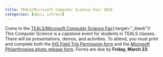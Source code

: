 ```yaml
---
title: TEALS/Microsoft Computer Science Fair 2018
categories: [apcs, introcs]
---
```

Come to the [TEALS/Microsoft Computer Science Fair](http://www.tealscsfair.org/WA/){:target="_blank"}! This Computer Science
is a capstone event for students in TEALS classes. There will be presentations, demos, and activities. To attend, you must
print and complete both the [IHS Field Trip Permission form](https://issaquahwednet-my.sharepoint.com/:b:/g/personal/stutlerk_issaquah_wednet_edu/ET06WlstygNCuRcy6y8BFqkB8l61Kiu0pcYcvSuf5OoFtg?e=TeIkuC) and the
[Microsoft Philanthropies photo release form](https://issaquahwednet-my.sharepoint.com/:b:/g/personal/stutlerk_issaquah_wednet_edu/EfuyQBGnwPZJpAl2NjpJ3bsB_PQst2UnguWcUb6jQoR9yA?e=18BsX3). Forms are due by <b>Friday, March 23</b>.

